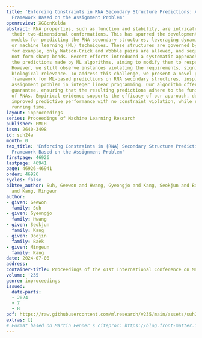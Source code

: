 ```yaml
---
title: 'Enforcing Constraints in RNA Secondary Structure Predictions: A Post-Processing
  Framework Based on the Assignment Problem'
openreview: XGGcnKelda
abstract: RNA properties, such as function and stability, are intricately tied to
  their two-dimensional conformations. This has spurred the development of computational
  models for predicting the RNA secondary structures, leveraging dynamic programming
  or machine learning (ML) techniques. These structures are governed by specific rules;
  for example, only Watson-Crick and Wobble pairs are allowed, and sequences must
  not form sharp bends. Recent efforts introduced a systematic approach to post-process
  the predictions made by ML algorithms, aiming to modify them to respect the constraints.
  However, we still observe instances violating the requirements, significantly reducing
  biological relevance. To address this challenge, we present a novel post-processing
  framework for ML-based predictions on RNA secondary structures, inspired by the
  assignment problem in integer linear programming. Our algorithm offers a theoretical
  guarantee, ensuring that the resulting predictions adhere to the fundamental constraints
  of RNAs. Empirical evidence supports the efficacy of our approach, demonstrating
  improved predictive performance with no constraint violation, while requiring less
  running time.
layout: inproceedings
series: Proceedings of Machine Learning Research
publisher: PMLR
issn: 2640-3498
id: suh24a
month: 0
tex_title: 'Enforcing Constraints in {RNA} Secondary Structure Predictions: A Post-Processing
  Framework Based on the Assignment Problem'
firstpage: 46926
lastpage: 46941
page: 46926-46941
order: 46926
cycles: false
bibtex_author: Suh, Geewon and Hwang, Gyeongjo and Kang, Seokjun and Baek, Doojin
  and Kang, Mingeun
author:
- given: Geewon
  family: Suh
- given: Gyeongjo
  family: Hwang
- given: Seokjun
  family: Kang
- given: Doojin
  family: Baek
- given: Mingeun
  family: Kang
date: 2024-07-08
address:
container-title: Proceedings of the 41st International Conference on Machine Learning
volume: '235'
genre: inproceedings
issued:
  date-parts:
  - 2024
  - 7
  - 8
pdf: https://raw.githubusercontent.com/mlresearch/v235/main/assets/suh24a/suh24a.pdf
extras: []
# Format based on Martin Fenner's citeproc: https://blog.front-matter.io/posts/citeproc-yaml-for-bibliographies/
---
```

